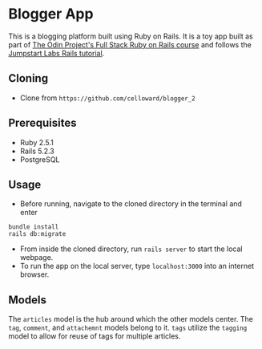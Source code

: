 # Blogger App
This is a blogging platform built using Ruby on Rails. It is a toy app built as part of <a href="https://www.theodinproject.com/courses/web-development-101/lessons/ruby-on-rails">The Odin Project's Full Stack Ruby on Rails course</a> and follows the <a href="http://tutorials.jumpstartlab.com/projects/blogger.html">Jumpstart Labs Rails tutorial</a>. 

## Cloning
  * Clone from `https://github.com/celloward/blogger_2`

## Prerequisites
  * Ruby 2.5.1
  * Rails 5.2.3
  * PostgreSQL

## Usage
  * Before running, navigate to the cloned directory in the terminal and enter 
  ```
  bundle install
  rails db:migrate
  ``` 
  * From inside the cloned directory, run `rails server` to start the local webpage.
  * To run the app on the local server, type `localhost:3000` into an internet browser. 

## Models
The `articles` model is the hub around which the other models center. The `tag`, `comment`, and `attachemnt` models belong to it. `tags` utilize the `tagging` model to allow for reuse of tags for multiple articles.

